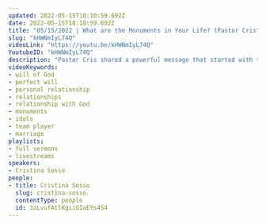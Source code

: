 ```yaml
---
updated: 2022-05-15T18:10:59.692Z
date: 2022-05-15T18:10:59.692Z
title: "05/15/2022 | What are the Monuments in Your Life? (Pastor Cristina Sosso)"
slug: "kHWNmIyL74Q"
videoLink: "https://youtu.be/kHWNmIyL74Q"
YoutubeID: "kHWNmIyL74Q"
description: "Pastor Cris shared a powerful message that started with the perfect will of God for our lives. In order to have the perfect will in our lives, we have to develop a personal relationship with God. Like a marriage, a perfect relationship isn't made by demands, but by listening and talking to the other person. Pastor Cris closes with the idea of the monuments we have in our lives. She references the book of Samuel, when different kings wanted monuments set up in their honor. She challenges us to look for the monuments in our live so we can eliminate them and focus solely on God. This sermon was delivered at Freedom Fellowship Church International in San Antonio, TX.\n"
videoKeywords:
- will of God
- perfect will
- personal relationship
- relationships
- relationship with God
- monuments
- idols
- team player
- marriage
playlists:
- full sermons
- livestreams
speakers:
- Cristina Sosso
people:
- title: Cristina Sosso
  slug: cristina-sosso
  contentType: people
  id: 3zLvufAtlKgiiGIaEYs4S4
---
```

